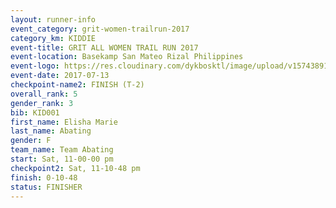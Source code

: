 ```yaml
---
layout: runner-info 
event_category: grit-women-trailrun-2017 
category_km: KIDDIE 
event-title: GRIT ALL WOMEN TRAIL RUN 2017 
event-location: Basekamp San Mateo Rizal Philippines 
event-logo: https://res.cloudinary.com/dykbosktl/image/upload/v1574389137/Logo/a04c0-grit-logo_yxzsau.png 
event-date: 2017-07-13 
checkpoint-name2: FINISH (T-2) 
overall_rank: 5
gender_rank: 3
bib: KID001
first_name: Elisha Marie
last_name: Abating
gender: F
team_name: Team Abating
start: Sat, 11-00-00 pm
checkpoint2: Sat, 11-10-48 pm
finish: 0-10-48
status: FINISHER
---
```

